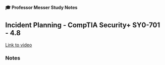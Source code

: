 #### 🎓 Professor Messer Study Notes

##  Incident Planning - CompTIA Security+ SY0-701 - 4.8

[Link to video](https://youtu.be/CYFe16lCRMk?si=JQOCxi-FEuKKZz0m)

### Notes


